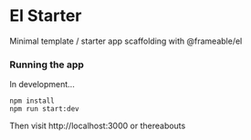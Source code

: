 # El Starter

Minimal template / starter app scaffolding with @frameable/el

### Running the app

In development...

```
npm install
npm run start:dev
```

Then visit http://localhost:3000 or thereabouts

